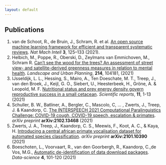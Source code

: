 ```yaml
---
layout: default
---
```


## Publications

1. van de Schoot, R., de Bruin, J., Schram, R. et al. [An open source machine learning framework for efficient and transparent systematic reviews](https://doi.org/10.1038/s42256-020-00287-7). *Nat Mach Intell* **3**, 125–133 (2021).
2. Helbich, M., Poppe, R., Oberski, D., Zeylmans van Emmichoven, M., Schram R. [Can’t see the wood for the trees? An assessment of street view- and satellite-derived greenness measures in relation to mental health](https://doi.org/10.1016/j.landurbplan.2021.104181). *Landscape and Urban Planning*, **214**, 104181, (2021)
3. IJsseldijk, L. L., Hessing, S., Mairo, A., Ten Doeschate, M. T., Treep, J., van den Broek, J., Keijl, G. O., Siebert, U., Heesterbeek, H., Gröne, A. & Leopold, M. F. [Nutritional status and prey energy density govern reproductive success in a small cetacean](https://doi.org/10.1038/s41598-021-98629-x). _Scientific reports_, **11**, 1-13 (2021)
4. Schuller, B. W., Batliner, A., Bergler, C., Mascolo, C, ... , Zwerts, J., Treep, J. & Kaandorp, C. [The INTERSPEECH 2021 Computational Paralinguistics Challenge: COVID-19 cough, COVID-19 speech, escalation & primates](https://arxiv.org/abs/2102.13468). _arXiv preprint_ **arXiv:2102.13468** (2021)
5. Zwerts, J. A., Treep, J., Kaandorp, C. S., Meewis, F., Koot, A. C., & Kaya, H. [Introducing a central african primate vocalisation dataset for automated species classification](https://arxiv.org/abs/2101.10390). _arXiv preprint_ **arXiv:2101.10390** (2021)
6. Boeschoten, L., Voorvaart, R., van den Goorbergh, R., Kaandorp, C.,de Vos, M.G., [Automatic de-identification of data download packages](https://doi.org/10.3233/DS-210035). _Data-science_ **4**, 101-120 (2021)
